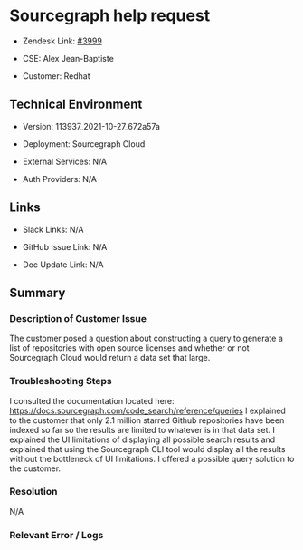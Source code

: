 

# Sourcegraph help request <!-- Ticket Title  Hint: include keywords to make it searchable -->



- Zendesk Link: [#3999](https://sourcegraph.zendesk.com/agent/tickets/3999)

- CSE: Alex Jean-Baptiste

- Customer: Redhat <!-- Redact if this contains personally identifying information -->


<!-- Data populated from integration, speak to Ben Gordon or Michael Bali if not working -->

<!-- During Internal team trial, fill missing data manually (we are waiting for all data to sync) -->



## Technical Environment

- Version: ​113937_2021-10-27_672a57a

- Deployment: Sourcegraph Cloud

- External Services: N/A

- Auth Providers: N/A





## Links
<!-- Data for CSE manual entry -->
- Slack Links: N/A

- GitHub Issue Link: N/A

- Doc Update Link: N/A



## Summary

### Description of Customer Issue

The customer posed a question about constructing a query to generate a list of repositories with open source licenses and whether or not Sourcegraph Cloud would return a data set that large.



### Troubleshooting Steps

I consulted the documentation located here: https://docs.sourcegraph.com/code_search/reference/queries
I explained to the customer that only 2.1 million starred Github repositories have been indexed so far so the results are limited to whatever is in that data set.
I explained the UI limitations of displaying all possible search results and explained that using the Sourcegraph CLI tool would display all the results without the bottleneck of UI limitations.
I offered a possible query solution to the customer.



### Resolution

N/A


### Relevant Error / Logs

<!-- Please redact keys, tokens, and personal identifying information -->




<!-- Once complete, upload a copy to https://github.com/sourcegraph/support-tools-internal/tree/main/resolved-tickets as a .md file -->
<!-- Name the file 3999.md -->
